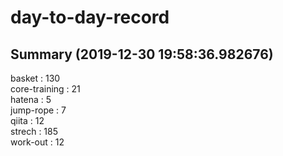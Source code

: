 # day-to-day-record  
## Summary  (2019-12-30 19:58:36.982676)  
basket : 130  
core-training : 21  
hatena : 5  
jump-rope : 7  
qiita : 12  
strech : 185  
work-out : 12  
